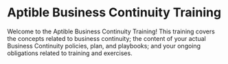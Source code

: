 # Aptible Business Continuity Training

Welcome to the Aptible Business Continuity Training! This training covers the concepts related to business continuity; the content of your actual Business Continuity policies, plan, and playbooks; and your ongoing obligations related to training and exercises.
